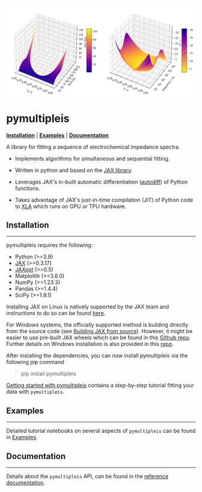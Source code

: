 <div align="center">
<img src="https://github.com/richinex/pymultipleis/blob/main/docs/source/_static/z_bode.png" alt="logo"></img>
</div>


pymultipleis
=============

[**Installation**](#installation)
| [**Examples**](https://github.com/richinex/pymultipleis/tree/main/docs/source/examples)
| [**Documentation**](https://pymultipleis.readthedocs.io/en/latest/index.html)


A library for fitting a sequence of electrochemical impedance spectra.

- Implements algorithms for simultaneous and sequential fitting.

- Written in python and based on the [JAX library](https://jax.readthedocs.io/en/latest/).

- Leverages JAX's in-built automatic differentiation ([autodiff](https://jax.readthedocs.io/en/latest/notebooks/autodiff_cookbook.html)) of Python functions.

- Takes advantage of JAX's just-in-time compilation (JIT) of Python code to [XLA](https://www.tensorflow.org/xla) which runs on GPU or TPU hardware.


## Installation<a id="installation"></a>
*************

pymultipleis requires the following:

-   Python (>=3.9)
-   [JAX](https://jax.readthedocs.io/en/latest/) (>=0.3.17)
-   [JAXopt](https://github.com/google/jaxopt/blob/main/README.md) (>=0.5)
-   Matplotlib (>=3.6.0)
-   NumPy (>=1.23.3)
-   Pandas (>=1.4.4)
-   SciPy (>=1.9.1)

Installing JAX on Linux is natively supported by the JAX team and instructions to do so can be found [here](https://github.com/google/jax#installation).

For Windows systems, the officially supported method is building directly from the source code (see [Building JAX from source](https://jax.readthedocs.io/en/latest/developer.html#building-from-source)).
However, it might be easier to use pre-built JAX wheels which can be found in this [Github repo](https://github.com/cloudhan/jax-windows-builder). Further details
on Windows installation is also provided in this [repo](https://github.com/Dipolar-Quantum-Gases/jaxfit/blob/main/README.md).


After installing the dependencies, you can now install pymultipleis via the following pip command

   > pip install pymultipleis

[Getting started with pymultipleis](https://pymultipleis.readthedocs.io/en/latest/getting-started.html) contains a step-by-step tutorial
fitting your data with ``pymultipleis``.


## Examples
*********************

Detailed tutorial notebooks on several aspects of ``pymultipleis`` can be found in [Examples](https://github.com/richinex/pymultipleis/tree/main/docs/source/examples).

## Documentation
******************

Details about the ``pymultipleis`` API, can be found in the [reference documentation](https://pymultipleis.readthedocs.io/en/latest/index.html).



